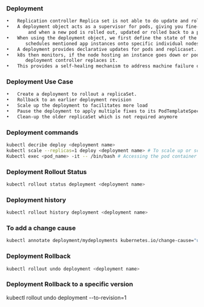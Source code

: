 ### Deployment
```sh
•	Replication controller Replica set is not able to do update and rollback apps in the cluster.
•	A deployment object acts as a supervisor for pods, giving you fine-grained control over how
        and when a new pod is rolled out, updated or rolled back to a previous state.
•	When using the deployment object, we first define the state of the app, then k8s cluster
       schedules mentioned app instances onto specific individual nodes.
•	A deployment provides declarative updates for pods and replicaset.
•	k8s then monitors, if the node hosting an instance goes down or pod is deleted then the
       deployment controller replaces it.
•	This provides a self-healing mechanism to address machine failure or maintenance.
```
### Deployment Use Case
```sh
•	Create a deployment to rollout a replicaSet.
•	Rollback to an earlier deployment revision
•	Scale up the deployment to facilitates more load
•	Pause the deployment to apply multiple fixes to its PodTemplateSpec and then name it to a new rollout
•	Clean-up the older replicaSet which is not required anymore
```
### Deployment commands
```sh
kubectl decribe deploy <deployment name>
kubectl scale --replicas=1 deploy <deployment name> # To scale up or scale down
Kubectl exec <pod_name> -it -- /bin/bash # Accessing the pod container
```
### Deployment Rollout Status
```sh
kubectl rollout status deployment <deployment name>
```
###  Deployment history
```sh
kubectl rollout history deployment <deployment name>
```
### To add a change cause
```sh
kubectl annotate deployment/mydeployments kubernetes.io/change-cause="update image version from v1 to v2"
```
### Deployment Rollback
```sh
kubectl rollout undo deployment <deployment name>
```
### Deployment Rollback to a specific version
kubectl rollout undo deployment <deployment name> --to-revision=1
